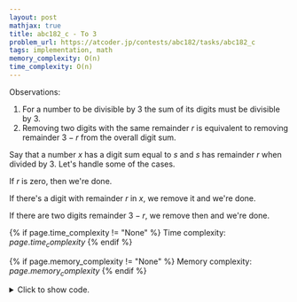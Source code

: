 ```yaml
---
layout: post
mathjax: true
title: abc182_c - To 3
problem_url: https://atcoder.jp/contests/abc182/tasks/abc182_c
tags: implementation, math
memory_complexity: O(n)
time_complexity: O(n)
---
```


Observations:
1. For a number to be divisible by $3$ the sum of its digits must be
divisible by $3$.
2. Removing two digits with the same remainder $r$ is equivalent to removing
remainder $3 - r$ from the overall digit sum.

Say that a number $x$ has a digit sum equal to $s$ and $s$ has remainder $r$
when divided by $3$. Let's handle some of the cases.

If $r$ is zero, then we're done.

If there's a digit with remainder $r$ in $x$, we remove it and we're done.

If there are two digits remainder $3 - r$, we remove then and we're done.


{% if page.time_complexity != "None" %}
Time complexity: ${{ page.time_complexity }}$
{% endif %}

{% if page.memory_complexity != "None" %}
Memory complexity: ${{ page.memory_complexity }}$
{% endif %}

<details>
<summary>
<p style="display:inline">Click to show code.</p>
</summary>
```cpp
{% raw %}
using namespace std;
using ll = long long;
using ii = pair<int, int>;
using vi = vector<int>;
int solve(vi a)
{
    int n = (int)(a).size();
    vi rem(3, 0);
    for (auto ai : a)
        rem[ai % 3]++;
    int sum = accumulate(begin(a), end(a), 0);
    if (sum % 3 == 0)
        return 0;
    if (n > 1 and rem[sum % 3])
        return 1;
    if (n > 2 and rem[3 - (sum % 3)] >= 2)
        return 2;
    return -1;
}
int main(void)
{
    ios::sync_with_stdio(false), cin.tie(NULL);
    string n;
    cin >> n;
    vi a(n.size());
    transform(begin(n), end(n), begin(a), [](char c) { return c - '0'; });
    cout << solve(a) << endl;
    return 0;
}

{% endraw %}
```
</details>

